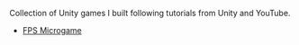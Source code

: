 Collection of Unity games I built following tutorials from Unity and YouTube.
* [FPS Microgame](FPS%20Microgame/)
